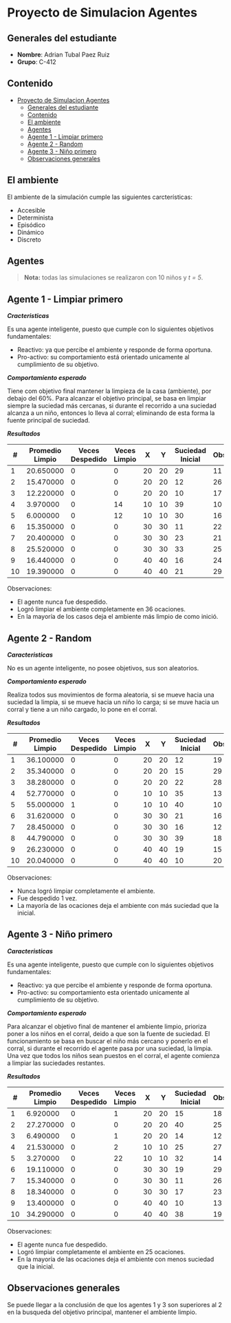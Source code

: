# Proyecto de Simulacion Agentes

## Generales del estudiante

- **Nombre**: Adrian Tubal Paez Ruiz
- **Grupo**: C-412

## Contenido

- [Proyecto de Simulacion Agentes](#proyecto-de-simulacion-agentes)
  - [Generales del estudiante](#generales-del-estudiante)
  - [Contenido](#contenido)
  - [El ambiente](#el-ambiente)
  - [Agentes](#agentes)
  - [Agente 1 - Limpiar primero](#agente-1---limpiar-primero)
  - [Agente 2 - Random](#agente-2---random)
  - [Agente 3 - Niño primero](#agente-3---niño-primero)
  - [Observaciones generales](#observaciones-generales)

## El ambiente

El ambiente de la simulación cumple las siguientes carcterísticas:

- Accesible
- Determinista
- Episódico
- Dinámico
- Discreto

## Agentes

> **Nota:** todas las simulaciones se realizaron con 10 niños y *t = 5*.

## Agente 1 - Limpiar primero

***Cracteristicas***

Es una agente inteligente, puesto que cumple con lo siguientes objetivos fundamentales:

- Reactivo: ya que percibe el ambiente y responde de forma oportuna.
- Pro-activo: su comportamiento está orientado unicamente al cumplimiento de su objetivo.

***Comportamiento esperado***

Tiene com objetivo final mantener la limpieza de la casa (ambiente), por debajo del 60%. Para alcanzar el objetivo principal, se  basa en limpiar siempre la suciedad más cercanas, si durante el recorrido a una suciedad alcanza a un niño, entonces lo lleva al corral; eliminando de esta forma la fuente principal de suciedad.

***Resultados***

| #   | Promedio Limpio | Veces Despedido | Veces Limpio | X   | Y   | Suciedad Inicial | Obstaculos |
| --- | --------------- | --------------- | ------------ | --- | --- | ---------------- | ---------- |
| 1   | 20.650000       | 0               | 0            | 20  | 20  | 29               | 11         |
| 2   | 15.470000       | 0               | 0            | 20  | 20  | 12               | 26         |
| 3   | 12.220000       | 0               | 0            | 20  | 20  | 10               | 17         |
| 4   | 3.970000        | 0               | 14           | 10  | 10  | 39               | 10         |
| 5   | 6.000000        | 0               | 12           | 10  | 10  | 30               | 16         |
| 6   | 15.350000       | 0               | 0            | 30  | 30  | 11               | 22         |
| 7   | 20.400000       | 0               | 0            | 30  | 30  | 23               | 21         |
| 8   | 25.520000       | 0               | 0            | 30  | 30  | 33               | 25         |
| 9   | 16.440000       | 0               | 0            | 40  | 40  | 16               | 24         |
| 10  | 19.390000       | 0               | 0            | 40  | 40  | 21               | 29         |

Observaciones:

- El agente nunca fue despedido.
- Logró limpiar el ambiente completamente en 36 ocaciones.
- En la mayoría de los casos deja el ambiente más limpio de como inició.

## Agente 2 - Random

***Caracteristicas***

No es un agente inteligente, no posee objetivos, sus son aleatorios.

***Comportamiento esperado***

Realiza todos sus movimientos de forma aleatoria, si se mueve hacia una suciedad la limpia, si se mueve hacia un niño lo carga; si se muve hacia un corral y tiene a un niño cargado, lo pone en el corral.

***Resultados***

| #   | Promedio Limpio | Veces Despedido | Veces Limpio | X   | Y   | Suciedad Inicial | Obstaculos |
| --- | --------------- | --------------- | ------------ | --- | --- | ---------------- | ---------- |
| 1   | 36.100000       | 0               | 0            | 20  | 20  | 12               | 19         |
| 2   | 35.340000       | 0               | 0            | 20  | 20  | 15               | 29         |
| 3   | 38.280000       | 0               | 0            | 20  | 20  | 22               | 28         |
| 4   | 52.770000       | 0               | 0            | 10  | 10  | 35               | 13         |
| 5   | 55.000000       | 1               | 0            | 10  | 10  | 40               | 10         |
| 6   | 31.620000       | 0               | 0            | 30  | 30  | 21               | 16         |
| 7   | 28.450000       | 0               | 0            | 30  | 30  | 16               | 12         |
| 8   | 44.790000       | 0               | 0            | 30  | 30  | 39               | 18         |
| 9   | 26.230000       | 0               | 0            | 40  | 40  | 19               | 15         |
| 10  | 20.040000       | 0               | 0            | 40  | 40  | 10               | 20         |

Observaciones:

- Nunca logró limpiar completamente el ambiente.
- Fue despedido 1 vez.
- La mayoría de las ocaciones deja el ambiente con más suciedad que la inicial.

## Agente 3 - Niño primero

***Caracteristicas***

Es una agente inteligente, puesto que cumple con lo siguientes objetivos fundamentales:

- Reactivo: ya que percibe el ambiente y responde de forma oportuna.
- Pro-activo: su comportamiento esta orientado unicamente al cumplimiento de su objetivo.

***Comportamiento esperado***

Para alcanzar el objetivo final de mantener el ambiente limpio, prioriza poner a los niños en el corral, deido a que son la fuente de suciedad. El funcionamiento se basa en buscar el niño más cercano y ponerlo en el corral, si durante el recorrido el agente pasa por una suciedad, la limpia. Una vez que todos los niños sean puestos en el corral, el agente comienza a limpiar las suciedades restantes.

***Resultados***

| #   | Promedio Limpio | Veces Despedido | Veces Limpio | X   | Y   | Suciedad Inicial | Obstaculos |
| --- | --------------- | --------------- | ------------ | --- | --- | ---------------- | ---------- |
| 1   | 6.920000        | 0               | 1            | 20  | 20  | 15               | 18         |
| 2   | 27.270000       | 0               | 0            | 20  | 20  | 40               | 25         |
| 3   | 6.490000        | 0               | 1            | 20  | 20  | 14               | 12         |
| 4   | 21.530000       | 0               | 2            | 10  | 10  | 25               | 27         |
| 5   | 3.270000        | 0               | 22           | 10  | 10  | 32               | 14         |
| 6   | 19.110000       | 0               | 0            | 30  | 30  | 19               | 29         |
| 7   | 15.340000       | 0               | 0            | 30  | 30  | 11               | 26         |
| 8   | 18.340000       | 0               | 0            | 30  | 30  | 17               | 23         |
| 9   | 13.400000       | 0               | 0            | 40  | 40  | 10               | 13         |
| 10  | 34.290000       | 0               | 0            | 40  | 40  | 38               | 19         |

Observaciones:

- El agente nunca fue despedido.
- Logró limpiar completamente el ambiente en 25 ocaciones.
- En la mayoría de las ocaciones deja el ambiente con menos suciedad que la inicial.

## Observaciones generales

Se puede llegar a la conclusión de que los agentes 1 y 3 son superiores al 2 en la busqueda del objetivo principal, mantener el ambiente limpio.
